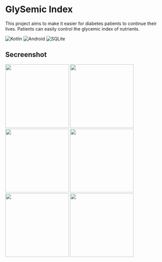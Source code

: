 # GlySemic Index

This project aims to make it easier for diabetes patients to continue their lives. 
Patients can easily control the glycemic index of nutrients.

![Kotlin](https://img.shields.io/badge/kotlin-%230095D5.svg?style=for-the-badge&logo=kotlin&logoColor=white)
![Android](https://img.shields.io/badge/Android-3DDC84?style=for-the-badge&logo=android&logoColor=white)
![SQLite](https://img.shields.io/badge/sqlite-%2307405e.svg?style=for-the-badge&logo=sqlite&logoColor=white)

  
## Secreenshot
<a href="https://github.com/enesdemrr/GlisemikIndeks/blob/master/app_image/1.png" target="_blank">
    <img src="https://github.com/enesdemrr/GlisemikIndeks/blob/master/app_image/1.png" width="200" style="max-width:100%;"></a>
  <a href="https://github.com/enesdemrr/GlisemikIndeks/blob/master/app_image/2.png" target="_blank">
    <img src="https://github.com/enesdemrr/GlisemikIndeks/blob/master/app_image/2.png" width="200" style="max-width:100%;"></a>
  <a href="https://github.com/enesdemrr/GlisemikIndeks/blob/master/app_image/3.png" target="_blank">
    <img src="https://github.com/enesdemrr/GlisemikIndeks/blob/master/app_image/3.png" width="200" style="max-width:100%;"></a>
  <a href="https://github.com/enesdemrr/GlisemikIndeks/blob/master/app_image/4.png" target="_blank">
    <img src="https://github.com/enesdemrr/GlisemikIndeks/blob/master/app_image/4.png" width="200" style="max-width:100%;"></a>
  <a href="https://github.com/enesdemrr/GlisemikIndeks/blob/master/app_image/5.png" target="_blank">
    <img src="https://github.com/enesdemrr/GlisemikIndeks/blob/master/app_image/5.png" width="200" style="max-width:100%;"></a>
  <a href="https://github.com/enesdemrr/GlisemikIndeks/blob/master/app_image/6.png" target="_blank">
    <img src="https://github.com/enesdemrr/GlisemikIndeks/blob/master/app_image/6.png" width="200" style="max-width:100%;"></a>
  </p>
